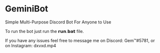 # GeminiBot
Simple Multi-Purpose Discord Bot For Anyone to Use

To run the bot just run the 𝗿𝘂𝗻.𝗯𝗮𝘁 file.

If you have any issues feel free to message me on Discord: Gem™#5781, or on Instagram: dxvxd.mp4
